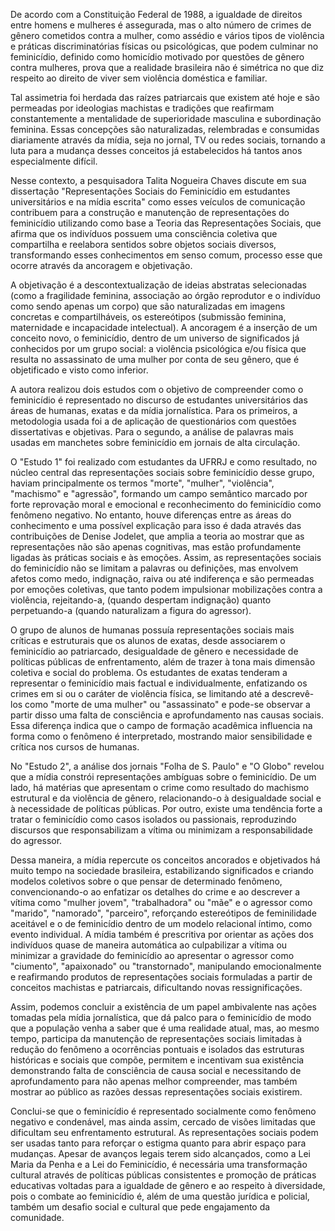 De acordo com a Constituição Federal de 1988, a igualdade de direitos entre homens e mulheres é assegurada, mas o alto número de crimes de gênero cometidos contra a mulher, como assédio e vários tipos de violência e práticas discriminatórias físicas ou psicológicas, que podem culminar no feminicídio, definido como homicídio motivado por questões de gênero contra mulheres, prova que a realidade brasileira não é simétrica no que diz respeito ao direito de viver sem violência doméstica e familiar.

Tal assimetria foi herdada das raízes patriarcais que existem até hoje e são permeadas por ideologias machistas e tradições que reafirmam constantemente a mentalidade de superioridade masculina e subordinação feminina. Essas concepções são naturalizadas, relembradas e consumidas diariamente através da mídia, seja no jornal, TV ou redes sociais, tornando a luta para a mudança desses conceitos já estabelecidos há tantos anos especialmente difícil.

Nesse contexto, a pesquisadora Talita Nogueira Chaves discute em sua dissertação "Representações Sociais do Feminicídio em estudantes universitários e na mídia escrita" como esses veículos de comunicação contribuem para a construção e manutenção de representações do feminicídio utilizando como base a Teoria das Representações Sociais, que afirma que os indivíduos possuem uma consciência coletiva que compartilha e reelabora sentidos sobre objetos sociais diversos, transformando esses conhecimentos em senso comum, processo esse que ocorre através da ancoragem e objetivação.

A objetivação é a descontextualização de ideias abstratas selecionadas (como a fragilidade feminina, associação ao órgão reprodutor e o indivíduo como sendo apenas um corpo) que são naturalizadas em imagens concretas e compartilháveis, os estereótipos (submissão feminina, maternidade e incapacidade intelectual). A ancoragem é a inserção de um conceito novo, o feminicídio, dentro de um universo de significados já conhecidos por um grupo social: a violência psicológica e/ou física que resulta no assassinato de uma mulher por conta de seu gênero, que é objetificado e visto como inferior.

A autora realizou dois estudos com o objetivo de compreender como o feminicídio é representado no discurso de estudantes universitários das áreas de humanas, exatas e da mídia jornalística. Para os primeiros, a metodologia usada foi a de aplicação de questionários com questões dissertativas e objetivas. Para o segundo, a análise de palavras mais usadas em manchetes sobre feminicídio em jornais de alta circulação.

O "Estudo 1" foi realizado com estudantes da UFRRJ e como resultado, no núcleo central das representações sociais sobre feminicídio desse grupo, haviam principalmente os termos "morte", "mulher", "violência", "machismo" e "agressão", formando um campo semântico marcado por forte reprovação moral e emocional e reconhecimento do feminicídio como fenômeno negativo. No entanto, houve diferenças entre as áreas do conhecimento e uma possível explicação para isso é dada através das contribuições de Denise Jodelet, que amplia a teoria ao mostrar que as representações não são apenas cognitivas, mas estão profundamente ligadas às práticas sociais e às emoções. Assim, as representações sociais do feminicídio não se limitam a palavras ou definições, mas envolvem afetos como medo, indignação, raiva ou até indiferença e são permeadas por emoções coletivas, que tanto podem impulsionar mobilizações contra a violência, rejeitando-a, (quando despertam indignação) quanto perpetuando-a (quando naturalizam a figura do agressor). 

O grupo de alunos de humanas possuía representações sociais mais críticas e estruturais que os alunos de exatas, desde associarem o feminicídio ao patriarcado, desigualdade de gênero e necessidade de políticas públicas de enfrentamento, além de trazer à tona mais dimensão coletiva e social do problema. Os estudantes de exatas tenderam a representar o feminicídio mais factual e individualmente, enfatizando os crimes em si ou o caráter de violência física, se limitando até a descrevê-los como "morte de uma mulher" ou "assassinato" e pode-se observar a partir disso uma falta de consciência e aprofundamento nas causas sociais. Essa diferença indica que o campo de formação acadêmica influencia na forma como o fenômeno é interpretado, mostrando maior sensibilidade e crítica nos cursos de humanas. 

No "Estudo 2", a análise dos jornais "Folha de S. Paulo" e "O Globo" revelou que a mídia constrói representações ambíguas sobre o feminicídio. De um lado, há matérias que apresentam o crime como resultado do machismo estrutural e da violência de gênero, relacionando-o à desigualdade social e à necessidade de políticas públicas. Por outro, existe uma tendência forte a tratar o feminicídio como casos isolados ou passionais, reproduzindo discursos que responsabilizam a vítima ou minimizam a responsabilidade do agressor.

Dessa maneira, a mídia repercute os conceitos ancorados e objetivados há muito tempo na sociedade brasileira, estabilizando significados e criando modelos coletivos sobre o que pensar de determinado fenômeno, convencionando-o ao enfatizar os detalhes do crime e ao descrever a vítima como "mulher jovem", "trabalhadora" ou "mãe" e o agressor como "marido", "namorado", "parceiro", reforçando estereótipos de feminilidade aceitável e o de feminicídio dentro de um modelo relacional íntimo, como evento individual. A mídia também é prescritiva por orientar as ações dos indivíduos quase de maneira automática ao culpabilizar a vítima ou minimizar a gravidade do feminicídio ao apresentar o agressor como "ciumento", "apaixonado" ou "transtornado", manipulando emocionalmente e reafirmando produtos de representações sociais formuladas a partir de conceitos machistas e patriarcais, dificultando novas ressignificações.

Assim, podemos concluir a existência de um papel ambivalente nas ações tomadas pela mídia jornalística, que dá palco para o feminicídio de modo que a população venha a saber que é uma realidade atual, mas, ao mesmo tempo, participa da manutenção de representações sociais limitadas à redução do fenômeno a ocorrências pontuais e isolados das estruturas históricas e sociais que compõe, permitem e incentivam sua existência demonstrando falta de consciência de causa social e necessitando de aprofundamento para não apenas melhor compreender, mas também mostrar ao público as razões dessas representações sociais existirem.

Conclui-se que o feminicídio é representado socialmente como fenômeno negativo e condenável, mas ainda assim, cercado de visões limitadas que dificultam seu enfrentamento estrutural. As representações sociais podem ser usadas tanto para reforçar o estigma quanto para abrir espaço para mudanças. Apesar de avanços legais terem sido alcançados, como a Lei Maria da Penha e a Lei do Feminicídio, é necessária uma transformação cultural através de políticas públicas consistentes e promoção de práticas educativas voltadas para a igualdade de gênero e ao respeito à diversidade, pois o combate ao feminicídio é, além de uma questão jurídica e policial, também um desafio social e cultural que pede engajamento da comunidade.
